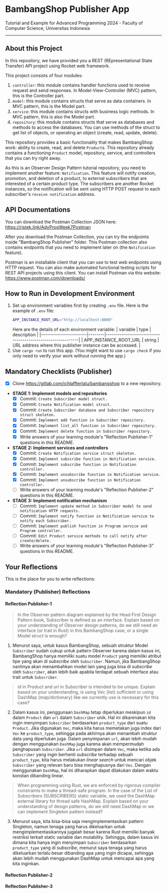 # BambangShop Publisher App
Tutorial and Example for Advanced Programming 2024 - Faculty of Computer Science, Universitas Indonesia

---

## About this Project
In this repository, we have provided you a REST (REpresentational State Transfer) API project using Rocket web framework.

This project consists of four modules:
1.  `controller`: this module contains handler functions used to receive request and send responses.
    In Model-View-Controller (MVC) pattern, this is the Controller part.
2.  `model`: this module contains structs that serve as data containers.
    In MVC pattern, this is the Model part.
3.  `service`: this module contains structs with business logic methods.
    In MVC pattern, this is also the Model part.
4.  `repository`: this module contains structs that serve as databases and methods to access the databases.
    You can use methods of the struct to get list of objects, or operating an object (create, read, update, delete).

This repository provides a basic functionality that makes BambangShop work: ability to create, read, and delete `Product`s.
This repository already contains a functioning `Product` model, repository, service, and controllers that you can try right away.

As this is an Observer Design Pattern tutorial repository, you need to implement another feature: `Notification`.
This feature will notify creation, promotion, and deletion of a product, to external subscribers that are interested of a certain product type.
The subscribers are another Rocket instances, so the notification will be sent using HTTP POST request to each subscriber's `receive notification` address.

## API Documentations

You can download the Postman Collection JSON here: https://ristek.link/AdvProgWeek7Postman

After you download the Postman Collection, you can try the endpoints inside "BambangShop Publisher" folder.
This Postman collection also contains endpoints that you need to implement later on (the `Notification` feature).

Postman is an installable client that you can use to test web endpoints using HTTP request.
You can also make automated functional testing scripts for REST API projects using this client.
You can install Postman via this website: https://www.postman.com/downloads/

## How to Run in Development Environment
1.  Set up environment variables first by creating `.env` file.
    Here is the example of `.env` file:
    ```bash
    APP_INSTANCE_ROOT_URL="http://localhost:8000"
    ```
    Here are the details of each environment variable:
    | variable              | type   | description                                                |
    |-----------------------|--------|------------------------------------------------------------|
    | APP_INSTANCE_ROOT_URL | string | URL address where this publisher instance can be accessed. |
2.  Use `cargo run` to run this app.
    (You might want to use `cargo check` if you only need to verify your work without running the app.)

## Mandatory Checklists (Publisher)
-   [x] Clone https://gitlab.com/ichlaffterlalu/bambangshop to a new repository.
-   **STAGE 1: Implement models and repositories**
    -   [x] Commit: `Create Subscriber model struct.`
    -   [x] Commit: `Create Notification model struct.`
    -   [x] Commit: `Create Subscriber database and Subscriber repository struct skeleton.`
    -   [x] Commit: `Implement add function in Subscriber repository.`
    -   [x] Commit: `Implement list_all function in Subscriber repository.`
    -   [x] Commit: `Implement delete function in Subscriber repository.`
    -   [x] Write answers of your learning module's "Reflection Publisher-1" questions in this README.
-   **STAGE 2: Implement services and controllers**
    -   [x] Commit: `Create Notification service struct skeleton.`
    -   [x] Commit: `Implement subscribe function in Notification service.`
    -   [x] Commit: `Implement subscribe function in Notification controller.`
    -   [x] Commit: `Implement unsubscribe function in Notification service.`
    -   [x] Commit: `Implement unsubscribe function in Notification controller.`
    -   [ ] Write answers of your learning module's "Reflection Publisher-2" questions in this README.
-   **STAGE 3: Implement notification mechanism**
    -   [ ] Commit: `Implement update method in Subscriber model to send notification HTTP requests.`
    -   [ ] Commit: `Implement notify function in Notification service to notify each Subscriber.`
    -   [ ] Commit: `Implement publish function in Program service and Program controller.`
    -   [ ] Commit: `Edit Product service methods to call notify after create/delete.`
    -   [ ] Write answers of your learning module's "Reflection Publisher-3" questions in this README.

## Your Reflections
This is the place for you to write reflections:

### Mandatory (Publisher) Reflections

#### Reflection Publisher-1
> In the Observer pattern diagram explained by the Head First Design Pattern book, Subscriber is defined as an interface. Explain based on your understanding of Observer design patterns, do we still need an interface (or trait in Rust) in this BambangShop case, or a single Model struct is enough?

1. Menurut saya, untuk kasus BambangShop, sebuah struktur Model `Subscriber` sudah cukup untuk pattern Observer karena dalam kasus ini, BambangShop hanya memiliki suatu model `Product` yang memiliki atribut tipe yang akan di *subscribe* oleh `Subscriber`. Namun, jika BambangShop nantinya akan menambahkan model lain yang juga bisa di *subscribe* oleh `Subscriber`, akan lebih baik apabila terdapat sebuah interface atau trait untuk `Subscriber`.

> id in Product and url in Subscriber is intended to be unique. Explain based on your understanding, is using Vec (list) sufficient or using DashMap (map/dictionary) like we currently use is necessary for this case?

2. Dalam kasus ini, penggunaan `DashMap` tetap diperlukan meskipun `id` dalam `Product` dan `url` dalam `Subscriber` unik. Hal ini dikarenakan kita ingin menyimpan `Subscriber` berdasarkan `product_type` dari suatu `Product`. Jika digunakan `Vec`, maka kita harus memetakan juga index dari `Vec` ke `product_type`, sehingga pada akhirnya akan menambah struktur data yang diperlukan juga. Dalam penyimpanan `url`, akan lebih mudah dengan menggunakan `DashMap` juga karena akan mempermudah penghapusan `Subscriber`. Jika `url` disimpan dalam `Vec`, maka ketika ada `Subscriber` yang ingin berhenti *subscribe* terhadap sebuah `product_type`, kita harus melakukan *linear search* untuk mencari objek `Subscriber` yang relevan baru bisa menghapusnya dari `Vec`. Dengan menggunakan `DashMap`, hal ini diharapkan dapat dilakukan dalam waktu konstan dibanding linear. 

> When programming using Rust, we are enforced by rigorous compiler constraints to make a thread-safe program. In the case of the List of Subscribers (SUBSCRIBERS) static variable, we used the DashMap external library for thread safe HashMap. Explain based on your understanding of design patterns, do we still need DashMap or we can implement Singleton pattern instead?

3. Menurut saya, kita bisa-bisa saja mengimplementasikan pattern Singleton, namun tenaga yang harus dikeluarkan untuk mengimplementasikannya jugalah besar karena Rust memiliki banyak restriksi terkait static variable dan mutability. Sehingga, dalam kasus ini dimana kita hanya ingin menyimpan `Subscriber` berdasarkan `product_type` yang di *subscribe*, menurut saya tenaga yang harus dikeluarkan terlalu besar dibanding apa yang ingin dicapai, sehingga akan lebih mudah menggunakan DashMap untuk mencapai apa yang kita inginkan.

#### Reflection Publisher-2

#### Reflection Publisher-3
